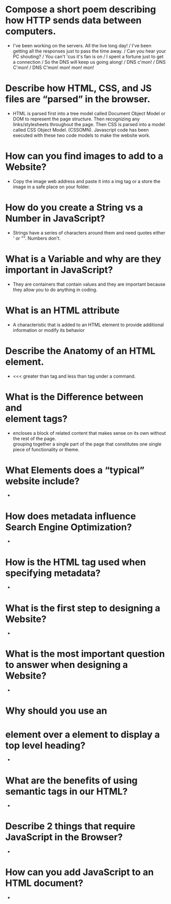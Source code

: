 # Compose a short poem describing how HTTP sends data between computers.
  - I've been working on the servers. All the live long day! / I've been getting all the responses just to pass the time away. / Can you hear your PC shouting? / You can't 'cus it's fan is on / I spent a fortune just to get a connection / So the DNS will keep us going along! / DNS c'mon! / DNS C'mon! / DNS C'mon! mon! mon! mon! 

#  Describe how HTML, CSS, and JS files are “parsed” in the browser.
  - HTML  is parsed first into a tree model called Document Object Model or DOM to represent the page structure. Then recognizing any links/stylesheets throughout the page. Then  CSS is parsed into a model called CSS Object Model. (CSSOMN). Javascript code has been executed with these two code models to make the website work. 
#  How can you find images to add to a Website?
  - Copy the image web address and paste it into a img tag or a store the image in a safe place on your folder. 
#  How do you create a String vs a Number in JavaScript?
  - Strings have a series of characters around them and need quotes either ' or "". Numbers don't. 
#  What is a Variable and why are they important in JavaScript?
  - They are containers that contain values and they are important because they allow you to do anything in coding. 





#  What is an HTML attribute
  - A characteristic that is added to an HTML element to provide additional information or modify its behavior
#  Describe the Anatomy of an HTML element.
  - <a> </a> <<< greater than tag and less than tag under a command.  
#  What is the Difference between <article> and <section> element tags?
  - <article></article> encloses a block of related content that makes sense on its own without the rest of the page. <section></section> grouping together a single part of the page that constitutes one single piece of functionality or theme. 
#  What Elements does a “typical” website include?
  - 
#  How does metadata influence Search Engine Optimization?
  - 
#  How is the <meta> HTML tag used when specifying metadata?
  - 
#  What is the first step to designing a Website?
  - 
#  What is the most important question to answer when designing a Website?
  - 
#  Why should you use an <h1> element over a <span> element to display a top level heading?
  - 
#  What are the benefits of using semantic tags in our HTML?
  - 
#  Describe 2 things that require JavaScript in the Browser?
  - 
# How can you add JavaScript to an HTML document?
  - 
